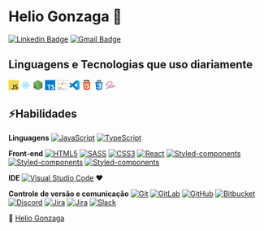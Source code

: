 # Helio Gonzaga 👋

[![Linkedin Badge](https://img.shields.io/badge/-Helio%20Gonzaga-081a28?style=flat-square&logo=Linkedin&logoColor=white&link=https://www.linkedin.com/in/helio-gonzaga-0025a3157/)](https://www.linkedin.com/in/helio-gonzaga-0025a3157/)
[![Gmail Badge](https://img.shields.io/badge/-helio.santosgjunior@gmail.com-081a28?style=flat-square&logo=Gmail&logoColor=white&link=mailto:helio.santosgjunior@gmail.com)](mailto:helio.santosgjunior@gmail.com)

## Linguagens e Tecnologias que uso diariamente

<code><img height="20" src="https://raw.githubusercontent.com/github/explore/80688e429a7d4ef2fca1e82350fe8e3517d3494d/topics/javascript/javascript.png"></code>
<code><img height="20" src="https://raw.githubusercontent.com/github/explore/80688e429a7d4ef2fca1e82350fe8e3517d3494d/topics/react/react.png"></code>
<code><img height="20" src="https://raw.githubusercontent.com/github/explore/80688e429a7d4ef2fca1e82350fe8e3517d3494d/topics/nodejs/nodejs.png"></code>
<code><img height="20" src="https://raw.githubusercontent.com/github/explore/80688e429a7d4ef2fca1e82350fe8e3517d3494d/topics/typescript/typescript.png"></code>
<code><img height="20" src="https://raw.githubusercontent.com/github/explore/80688e429a7d4ef2fca1e82350fe8e3517d3494d/topics/styled-components/styled-components.png"></code>
<code><img height="20" src="https://raw.githubusercontent.com/github/explore/80688e429a7d4ef2fca1e82350fe8e3517d3494d/topics/visual-studio-code/visual-studio-code.png"></code>
<code><img height="20" src="https://raw.githubusercontent.com/github/explore/80688e429a7d4ef2fca1e82350fe8e3517d3494d/topics/html/html.png"></code>
<code><img height="20" src="https://raw.githubusercontent.com/github/explore/80688e429a7d4ef2fca1e82350fe8e3517d3494d/topics/css/css.png"></code>
<code><img height="20" src="https://raw.githubusercontent.com/github/explore/80688e429a7d4ef2fca1e82350fe8e3517d3494d/topics/sass/sass.png"></code>

## ⚡Habilidades

**Linguagens**
[![JavaScript](https://img.shields.io/badge/-JavaScript-black?style=flat-square&logo=javascript&link=https://github.com/heliogsantos/)](https://github.com/heliogsantos/)
[![TypeScript](https://img.shields.io/badge/-TypeScript-007ACC?style=flat-square&logo=typescript&link=https://github.com/heliogsantos/)](https://github.com/heliogsantos/)

**Front-end**
[![HTML5](https://img.shields.io/badge/-HTML5-E34F26?style=flat-square&logo=html5&logoColor=white&link=https://github.com/heliogsantos/)](https://github.com/heliogsantos/)
[![SASS](https://img.shields.io/badge/-SASS-ed9ac2?style=flat-square&logo=sass)](https://github.com/heliogsantos/)
[![CSS3](https://img.shields.io/badge/-CSS3-1572B6?style=flat-square&logo=css3&link=https://github.com/heliogsantos/)](https://github.com/heliogsantos/)
[![React](https://img.shields.io/badge/-React-black?style=flat-square&logo=react&link=https://github.com/heliogsantos/)](https://github.com/heliogsantos/)
[![Styled-components](https://img.shields.io/badge/-Styled%20Components-pink?style=flat-square&logo=styled-components)](https://github.com/heliogsantos/)
[![Styled-components](https://img.shields.io/badge/-Angular-c3002f?style=flat-square&logo=Angular&logoColor=white&link=https://github.com/heliogsantos/)](https://github.com/heliogsantos/)
[![Styled-components](https://img.shields.io/badge/-Angular%20JS-c3002f?style=flat-square&logo=AngularJs&logoColor=white&link=https://github.com/heliogsantos/)](https://github.com/heliogsantos/)

**IDE**
[![Visual Studio Code](https://img.shields.io/badge/-Visual%20Studio%20Code-007ACC?style=flat-square&logo=VisualStudioCode&link=https://github.com/heliogsantos/)](https://github.com/heliogsantos/) ❤️

**Controle de versão e comunicação**
[![Git](https://img.shields.io/badge/-Git-black?style=flat-square&logo=git&link=https://github.com/heliogsantos/)](https://github.com/heliogsantos/)
[![GitLab](https://img.shields.io/badge/-GitLab-FCA121?style=flat-square&logo=gitlab&link=https://github.com/heliogsantos/)](https://github.com/heliogsantos/)
[![GitHub](https://img.shields.io/badge/-GitHub-181717?style=flat-square&logo=github&link=https://github.com/heliogsantos/)](https://github.com/heliogsantos/)
[![Bitbucket](https://img.shields.io/badge/-Bitbucket-0052CC?style=flat-square&logo=bitbucket&link=https://github.com/heliogsantos/)](https://github.com/heliogsantos/)
[![Discord](https://img.shields.io/badge/-Discord-000000?style=flat-square&logo=Discord&link=https://github.com/heliogsantos/)](https://github.com/heliogsantos/)
[![Jira](https://img.shields.io/badge/-Jira-0052CC?style=flat-square&logo=Jira&link=https://github.com/heliogsantos/)](https://github.com/heliogsantos/)
[![Jira](https://img.shields.io/badge/-Trello-0079bf?style=flat-square&logo=Trello&link=https://github.com/heliogsantos)](https://github.com/heliogsantos/)
[![Slack](https://img.shields.io/badge/-Slack-4A154B?style=flat-square&logo=Slack&link=https://github.com/heliogsantos/)](https://github.com/heliogsantos/)

👋 [Helio Gonzaga](https://github.com/heliogsantos/)
